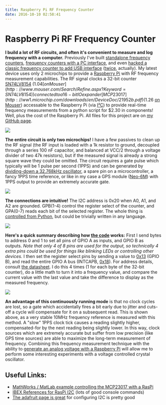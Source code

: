 ```yaml
---
title: Raspberry Pi RF Frequency Counter
date: 2016-10-10 02:58:41
---
```


# Raspberry Pi RF Frequency Counter

__I build a lot of RF circuits, and often it's convenient to measure and log frequency with a computer.__ Previously I've built [standalone frequency counters](https://www.swharden.com/wp/2011-03-14-frequency-counter-finished/), [frequency counters with a PC interface](https://www.swharden.com/wp/2016-09-05-vhf-frequency-counter-with-pc-interface/), and even [hacked a classic frequency counter to add USB interface](https://www.swharden.com/wp/2011-07-11-aj4vd-arsenal-recently-expanded/) ([twice](https://www.swharden.com/wp/2013-06-22-adding-usb-to-a-cheap-frequency-counter-again/), actually). My latest device uses only 2 microchips to provide a [Raspberry Pi](https://www.raspberrypi.org/) with RF frequency measurement capabilities. The RF signal clocks a 32-bit counter [SN74LV8154](http://www.ti.com/lit/ds/symlink/sn74lv8154.pdf) ($1.04 [on Mouser](http://www.mouser.com/Search/Refine.aspx?Keyword=SN74LV8154)) connected to a 16-bit IO expander [MCP23017](http://ww1.microchip.com/downloads/en/DeviceDoc/21952b.pdf) ($1.26 [on Mouser](http://www.mouser.com/Search/Refine.aspx?Keyword=MCP23017)) accessable to the Raspberry Pi (via [I²C](https://en.wikipedia.org/wiki/I%C2%B2C)) to provide real-time frequency measurements from a python script for $2.30 in components! Well, plus the cost of the Raspberry Pi. All files for this project are on [my GitHub page](https://github.com/swharden/RasPi-Frequency-Counter).

<div class="text-center img-border">

[![](IMG_8773_thumb.jpg)](IMG_8773.jpg)

</div>

__The entire circuit is only two microchips!__ I have a few passives to clean up the RF signal (the RF input is loaded with a 1k resistor to ground, decoupled through a series 100 nF capacitor, and balanced at VCC/2 through a voltage divider of two 47k resistors), but if the measured signal is already a strong square wave they could be omitted. The circuit requires a gate pulse which typically will be 1 pulse per second (1PPS) and can be generated by [dividing-down a 32.768kHz oscillator](http://electronics.stackexchange.com/questions/177844/why-do-we-use-32-768-khz-crystals-in-most-circuits), a spare pin on a microcontroller, a fancy 1PPS time reference, or like in my case a GPS module ([Neo-6M](https://www.google.com/search?q=Neo-6M&rct=j)) with 1PPS output to provide an extremely accurate gate.

<div class="text-center">

[![](schem_thumb.jpg)](schem.jpg)

</div>

__The connections are intuitive!__ The I2C address is 0x20 when A0, A1, and A2 are grounded. GPB(1-4) control the register select of the counter, and GPA(0-7) reads each bit of the selected register. The whole thing is [controlled from Python](https://github.com/swharden/RasPi-Frequency-Counter/blob/master/count.py), but could be trivially written in any language.

<div class="text-center img-border">

[![](IMG_8777_thumb.jpg)](IMG_8777.jpg)

</div>

__Here's a quick summary describing how [the code](https://github.com/swharden/RasPi-Frequency-Counter/blob/master/count.py) works:__ First I send bytes to address 0 and 1 to set all pins of GPIO A as inputs, and GPIO B as outputs. _Note that only 4 of 8 pins are used for the output, so technically 4 extra pins could be used for things like blinking LEDs or controlling other devices._ I then set the register select pins by sending a value to [0x13](https://en.wikipedia.org/wiki/Hexadecimal) (GPIO B), and read the entire GPIO A bus (INTCAPB, [0x18](https://en.wikipedia.org/wiki/Hexadecimal)). For address details, consult [the datasheet](http://ww1.microchip.com/downloads/en/DeviceDoc/21952b.pdf). I do this 4 times (1 for each byte of the 32-bit counter), do a little math to turn it into a frequency value, and compare the current value with the last value and take the difference to display as the measured frequency.

<div class="text-center img-border">

[![](screenshot_thumb.jpg)](screenshot.png)

</div>

__An advantage of this continuously running mode__ is that no clock cycles are lost, so a gate which accidentally fires a bit early due to jitter and cuts-off a cycle will compensate for it on a subsequent read. This is shown above, as a very stable 10MHz frequency reference is measured with this method. A "slow" 1PPS clock tick causes a reading slightly higher, compensated-for by the next reading being slightly lower. In this way, clock sources which are extremely accurate but suffer from low precision (like GPS time sources) are able to maximize the long-term measurement of frequency. Combining this frequency measurement technique with the ability to [generate an analog voltage with a Raspberry Pi](https://www.swharden.com/wp/2016-09-28-generating-analog-voltages-with-the-raspberry-pi/) will allow me to perform some interesting experiments with a voltage controlled crystal oscillator.

## Useful Links:

*   [MathWorks / MatLab example controlling the MCP23017 with a RasPi](https://www.mathworks.com/help/supportpkg/raspberrypiio/examples/add-digital-i-o-pins-to-raspberry-pi-hardware-using-mcp23017.html?requestedDomain=www.mathworks.com)
*   [IBEX References for RasPi I2C](http://www.raspberry-projects.com/pi/programming-in-python/i2c-programming-in-python/using-the-i2c-interface-2) (lots of good console commands)
*   [The adafruit page is great](https://learn.adafruit.com/adafruits-raspberry-pi-lesson-4-gpio-setup/configuring-i2c) for configuring I2C is pretty good

